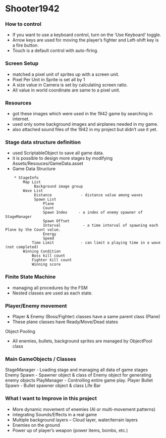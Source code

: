 # Shooter1942

### How to control
- If you want to use a keyboard control, turn on the ‘Use Keyboard’ toggle.
- Arrow keys are used for moving the player’s fighter and Left-shift key is a fire button.
- Touch is a default control with auto-firing.

### Screen Setup
- matched a pixel unit of sprites up with a screen unit.
- Pixel Per Unit in Sprite is set all by 1
- A size value in Camera is set by calculating screen ratio.
- All value in world coordinate are same to a pixel unit.

### Resources
- got these images which were used in the 1942 game by searching in internet.
- used only some background images and airplanes needed in my game.
- also attached sound files of the 1942 in my project but didn’t use it yet.


### Stage data structure definition
- used ScriptableObject to save all game data.
- it is possible to design more stages by modifying Assets/Resouces/GameData.asset
- Game Data Structure

```
    * StageInfo
        Map List
             Background image group
        Wave List
             Distance             - distance value among waves
             Spawn List
                 Plane
                 Count
                 Spawn Index     - a index of enemy spawner of StageManager
                 Spawn Offset
                 Interval          - a time interval of spawning each Plane by the Count value.
                 Energy
                 Speed
            Time Limit            - can limit a playing time in a wave (not completed)
        Winning Condition
            Boss kill count 
            Fighter kill count
            Winning score
```

### Finite State Machine
- managing all procedures by the FSM
- Nested classes are used as each state.

### Player/Enemy movement
- Player & Enemy (Boss/Fighter) classes have a same parent class (Plane)
- These plane classes have Ready/Move/Dead states

Object Pooling
- All enemies, bullets, background sprites are managed by ObjectPool class

### Main GameObjects / Classes
StageManager        - Loading stage and managing all data of game stages
    Enemy Spawn     - Spawner object & class of Enemy object for generating enemy objects
PlayManager         - Controlling entire game play.
Player
    Bullet Spawn    - Bullet spawner object & class
    Life Bar

### What I want to Improve in this project
- More dynamic movement of enemies (AI or multi-movement patterns)
- integrating Sounds/Effects in a real game
- Multiple background layers – Cloud layer, water/terrain layers
- Enemies on the ground
- Power up of player’s weapon (power items, bombs, etc.)

